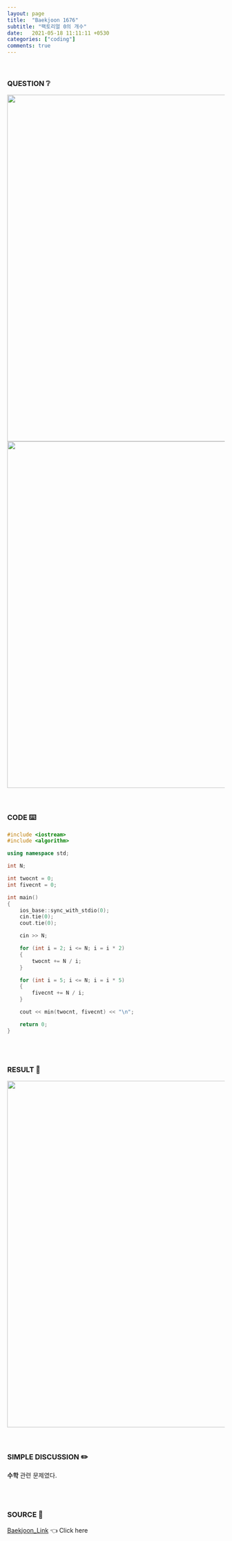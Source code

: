 ```yaml
---
layout: page
title:  "Baekjoon 1676"
subtitle: "팩토리얼 0의 개수"
date:   2021-05-18 11:11:11 +0530
categories: ["coding"]
comments: true
---
```


<br>

### QUESTION ❔

<img src="{{ '/assets/baekjoon/1676.jpg' }}" style="width: 800px; height: auto; margin-left: auto; margin-right: auto; display: block;">
<img src="{{ '/assets/baekjoon/1676a.jpg' }}" style="width: 800px; height: auto; margin-left: auto; margin-right: auto; display: block;">  

<br>
<br>

### CODE ⌨️

```c++
#include <iostream>
#include <algorithm>

using namespace std;

int N;

int twocnt = 0;
int fivecnt = 0;

int main()
{
	ios_base::sync_with_stdio(0);
	cin.tie(0);
	cout.tie(0);

	cin >> N;

	for (int i = 2; i <= N; i = i * 2)
	{
		twocnt += N / i;
	}

	for (int i = 5; i <= N; i = i * 5)
	{
		fivecnt += N / i;
	}

	cout << min(twocnt, fivecnt) << "\n";

	return 0;
}
```  

<br>
<br>

### RESULT 💛

<img src="{{ '/assets/baekjoon/1676r.jpg' }}" style="width: 800px; height: auto; margin-left: auto; margin-right: auto; display: block;">  

<br>
<br>

### SIMPLE DISCUSSION ✏️

**수학** 관련 문제였다.  

<br>
<br>

### SOURCE 💎

[Baekjoon_Link][link] 👈 Click here  

<br>

<script src="https://utteranc.es/client.js"
        repo="DCherish/DCherish.github.io"
        issue-term="pathname"
        theme="boxy-light"
        crossorigin="anonymous"
        async>
</script>

[link]: https://www.acmicpc.net/problem/1676